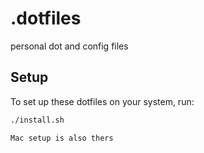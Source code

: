 # .dotfiles
personal dot and config files

## Setup
To set up these dotfiles on your system, run:
```bash
./install.sh

Mac setup is also thers
